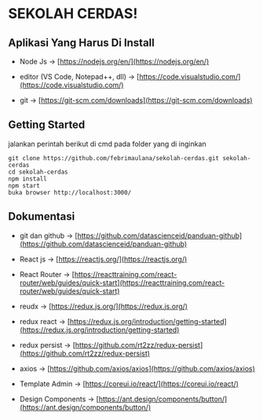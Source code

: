 
# SEKOLAH CERDAS!

  

## Aplikasi Yang Harus Di Install

  

- Node Js -> [https://nodejs.org/en/](https://nodejs.org/en/)

- editor (VS Code, Notepad++, dll) -> [https://code.visualstudio.com/](https://code.visualstudio.com/)
- git -> [https://git-scm.com/downloads](https://git-scm.com/downloads)

  

## Getting Started

jalankan perintah berikut di cmd pada folder yang di inginkan

  

    git clone https://github.com/febrimaulana/sekolah-cerdas.git sekolah-cerdas
    cd sekolah-cerdas
    npm install
    npm start
    buka browser http://localhost:3000/

  

## Dokumentasi

  

- git dan github -> [https://github.com/datascienceid/panduan-github](https://github.com/datascienceid/panduan-github)

- React js -> [https://reactjs.org/](https://reactjs.org/)

- React Router -> [https://reacttraining.com/react-router/web/guides/quick-start](https://reacttraining.com/react-router/web/guides/quick-start)

- reudx -> [https://redux.js.org/](https://redux.js.org/)

- redux react -> [https://redux.js.org/introduction/getting-started](https://redux.js.org/introduction/getting-started)

- redux persist -> [https://github.com/rt2zz/redux-persist](https://github.com/rt2zz/redux-persist)

- axios -> [https://github.com/axios/axios](https://github.com/axios/axios)

- Template Admin -> [https://coreui.io/react/](https://coreui.io/react/)

- Design Components -> [https://ant.design/components/button/](https://ant.design/components/button/)